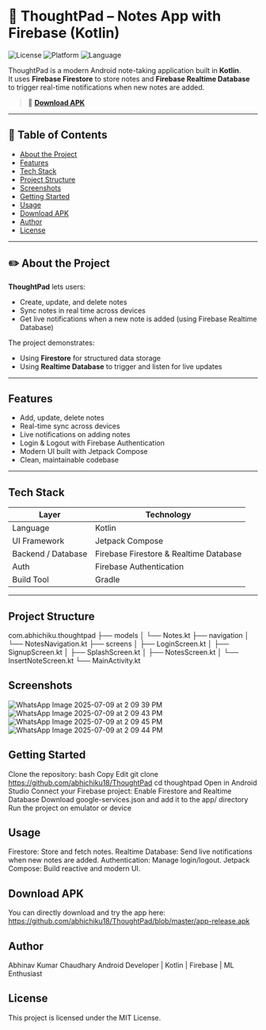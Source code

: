 # 📱 ThoughtPad – Notes App with Firebase (Kotlin)

![License](https://img.shields.io/badge/license-MIT-blue.svg)
![Platform](https://img.shields.io/badge/platform-Android-green.svg)
![Language](https://img.shields.io/badge/language-Kotlin-orange.svg)

ThoughtPad is a modern Android note-taking application built in **Kotlin**.  
It uses **Firebase Firestore** to store notes and **Firebase Realtime Database** to trigger real-time notifications when new notes are added.

> 🚀 **[Download APK](https://github.com/abhichiku18/ThoughtPad/blob/master/app-release.apk)**

---

## 📌 Table of Contents
- [About the Project](#about-the-project)
- [Features](#features)
- [Tech Stack](#tech-stack)
- [Project Structure](#project-structure)
- [Screenshots](#screenshots)
- [Getting Started](#getting-started)
- [Usage](#usage)
- [Download APK](#download-apk)
- [Author](#author)
- [License](#license)

---

## ✏️ About the Project

**ThoughtPad** lets users:
- Create, update, and delete notes
- Sync notes in real time across devices
- Get live notifications when a new note is added (using Firebase Realtime Database)

The project demonstrates:
- Using **Firestore** for structured data storage
- Using **Realtime Database** to trigger and listen for live updates

---

##  Features
- Add, update, delete notes
- Real-time sync across devices
- Live notifications on adding notes
- Login & Logout with Firebase Authentication
- Modern UI built with Jetpack Compose
- Clean, maintainable codebase

---

##  Tech Stack
| Layer              | Technology                                    |
| ------------------ | ---------------------------------------------- |
| Language           | Kotlin                                         |
| UI Framework       | Jetpack Compose                               |
| Backend / Database | Firebase Firestore & Realtime Database        |
| Auth               | Firebase Authentication                       |
| Build Tool         | Gradle                                        |

---

## Project Structure
com.abhichiku.thoughtpad
├── models
│   └── Notes.kt
├── navigation
│   └── NotesNavigation.kt
├── screens
│   ├── LoginScreen.kt
│   ├── SignupScreen.kt
│   ├── SplashScreen.kt
│   ├── NotesScreen.kt
│   └── InsertNoteScreen.kt
└── MainActivity.kt

 ## Screenshots
 ![WhatsApp Image 2025-07-09 at 2 09 39 PM](https://github.com/user-attachments/assets/e1649b7b-341a-4987-9637-80cd7638fe22)
![WhatsApp Image 2025-07-09 at 2 09 43 PM](https://github.com/user-attachments/assets/295dea38-2539-46bf-87ec-56933846b94e) 
![WhatsApp Image 2025-07-09 at 2 09 45 PM](https://github.com/user-attachments/assets/b067701d-5904-459f-a436-ed261534e296)
![WhatsApp Image 2025-07-09 at 2 09 44 PM](https://github.com/user-attachments/assets/88b52d70-160e-44af-b08a-c0d3a6a68179)

## Getting Started
Clone the repository:
bash
Copy
Edit
git clone https://github.com/abhichiku18/ThoughtPad
cd thoughtpad
Open in Android Studio
Connect your Firebase project:
Enable Firestore and Realtime Database
Download google-services.json and add it to the app/ directory
Run the project on emulator or device

## Usage
Firestore: Store and fetch notes.
Realtime Database: Send live notifications when new notes are added.
Authentication: Manage login/logout.
Jetpack Compose: Build reactive and modern UI.

## Download APK
You can directly download and try the app here:
https://github.com/abhichiku18/ThoughtPad/blob/master/app-release.apk


## Author
Abhinav Kumar Chaudhary
Android Developer | Kotlin | Firebase | ML Enthusiast


## License
This project is licensed under the MIT License.


